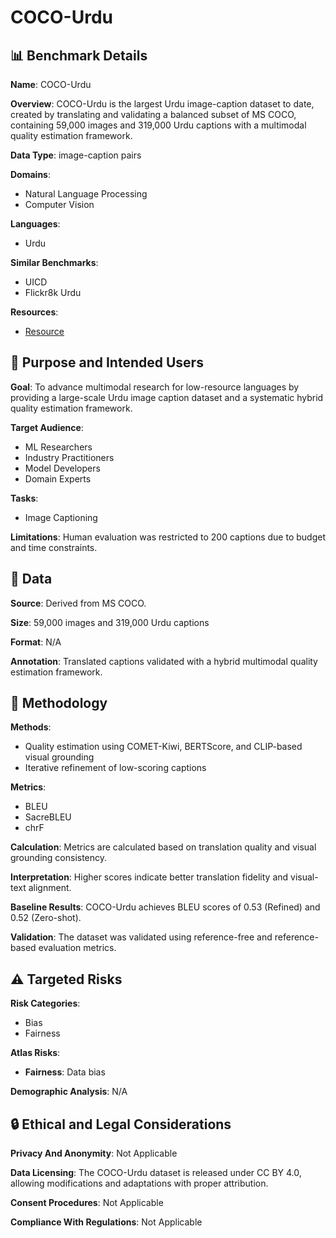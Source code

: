 # COCO-Urdu

## 📊 Benchmark Details

**Name**: COCO-Urdu

**Overview**: COCO-Urdu is the largest Urdu image-caption dataset to date, created by translating and validating a balanced subset of MS COCO, containing 59,000 images and 319,000 Urdu captions with a multimodal quality estimation framework.

**Data Type**: image-caption pairs

**Domains**:
- Natural Language Processing
- Computer Vision

**Languages**:
- Urdu

**Similar Benchmarks**:
- UICD
- Flickr8k Urdu

**Resources**:
- [Resource](N/A)

## 🎯 Purpose and Intended Users

**Goal**: To advance multimodal research for low-resource languages by providing a large-scale Urdu image caption dataset and a systematic hybrid quality estimation framework.

**Target Audience**:
- ML Researchers
- Industry Practitioners
- Model Developers
- Domain Experts

**Tasks**:
- Image Captioning

**Limitations**: Human evaluation was restricted to 200 captions due to budget and time constraints.

## 💾 Data

**Source**: Derived from MS COCO.

**Size**: 59,000 images and 319,000 Urdu captions

**Format**: N/A

**Annotation**: Translated captions validated with a hybrid multimodal quality estimation framework.

## 🔬 Methodology

**Methods**:
- Quality estimation using COMET-Kiwi, BERTScore, and CLIP-based visual grounding
- Iterative refinement of low-scoring captions

**Metrics**:
- BLEU
- SacreBLEU
- chrF

**Calculation**: Metrics are calculated based on translation quality and visual grounding consistency.

**Interpretation**: Higher scores indicate better translation fidelity and visual-text alignment.

**Baseline Results**: COCO-Urdu achieves BLEU scores of 0.53 (Refined) and 0.52 (Zero-shot).

**Validation**: The dataset was validated using reference-free and reference-based evaluation metrics.

## ⚠️ Targeted Risks

**Risk Categories**:
- Bias
- Fairness

**Atlas Risks**:
- **Fairness**: Data bias

**Demographic Analysis**: N/A

## 🔒 Ethical and Legal Considerations

**Privacy And Anonymity**: Not Applicable

**Data Licensing**: The COCO-Urdu dataset is released under CC BY 4.0, allowing modifications and adaptations with proper attribution.

**Consent Procedures**: Not Applicable

**Compliance With Regulations**: Not Applicable

